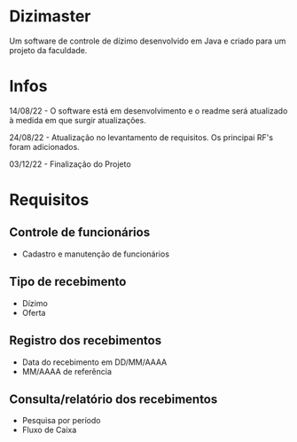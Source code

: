 # Dizimaster
 Um software de controle de dízimo desenvolvido em Java e criado para um projeto da faculdade.

# Infos
 14/08/22 - O software está em desenvolvimento e o readme será atualizado à medida em que surgir atualizações.
 
 24/08/22 - Atualização no levantamento de requisitos. Os principai RF's foram adicionados.
 
 03/12/22 - Finalização do Projeto
 
 # Requisitos
 
 ## Controle de funcionários
 - Cadastro e manutenção de funcionários
 
 ## Tipo de recebimento 
 - Dízimo
 - Oferta
 
 ## Registro dos recebimentos
 - Data do recebimento em DD/MM/AAAA
 - MM/AAAA de referência
 
 ## Consulta/relatório dos recebimentos
 - Pesquisa por período
 - Fluxo de Caixa
